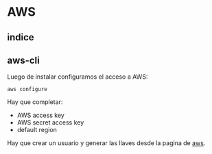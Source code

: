 # AWS

## indice


## aws-cli


Luego de instalar configuramos el acceso a AWS:

```
aws configure
```

Hay que completar:

- AWS access key
- AWS secret access key
- default region

Hay que crear un usuario y generar las llaves desde la pagina de [aws](https://us-east-1.console.aws.amazon.com/iamv2/home?region=us-east-1#/users).
